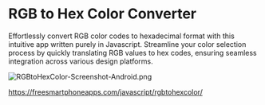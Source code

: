 # RGB to Hex Color Converter
Effortlessly convert RGB color codes to hexadecimal format with this intuitive app written purely in Javascript. Streamline your color selection process by quickly translating RGB values to hex codes, ensuring seamless integration across various design platforms.

![RGBtoHexColor-Screenshot-Android.png](https://freesmartphoneapps.com/javascript/rgbtohexcolor/RGBtoHexColor-Screenshot-Android-refresh.png)

https://freesmartphoneapps.com/javascript/rgbtohexcolor/
